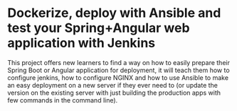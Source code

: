 # Dockerize, deploy with Ansible and test your Spring+Angular web application with Jenkins
This project offers new learners to find a way on how to easily prepare their Spring Boot or Angular application for deployment, it will teach them how to configure jenkins, how to configure NGINX and how to use Ansible to make an easy deployment on a new server if they ever need to (or update the version on the existing server with just building the production apps with few commands in the command line). 
